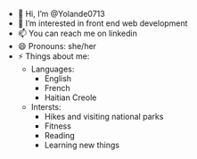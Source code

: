 - 👋 Hi, I’m @Yolande0713
- 👀 I’m interested in front end web development
- 📫 You can reach me on linkedin
- 😄 Pronouns: she/her
- ⚡ Things about me:
  - Languages:
    - English
    - French
    - Haitian Creole
  - Intersts:
    - Hikes and visiting national parks
    - Fitness
    - Reading
    - Learning new things

<!---
Yolande0713/Yolande0713 is a ✨ special ✨ repository because its `README.md` (this file) appears on your GitHub profile.
You can click the Preview link to take a look at your changes.
--->
